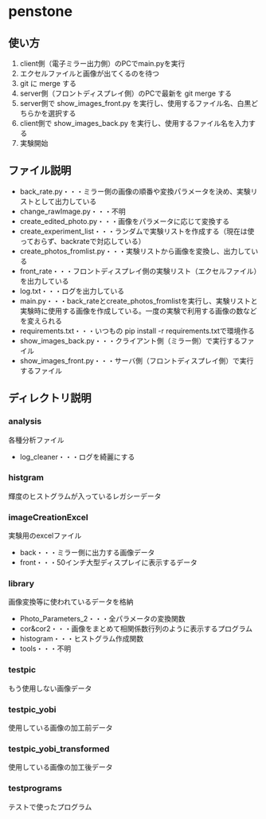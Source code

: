 # penstone
## 使い方
1. client側（電子ミラー出力側）のPCでmain.pyを実行
2. エクセルファイルと画像が出てくるのを待つ
3. git に merge する
4. server側（フロントディスプレイ側）のPCで最新を git merge する
5. server側で show_images_front.py を実行し、使用するファイル名、白黒どちらかを選択する
6. client側で show_images_back.py を実行し、使用するファイル名を入力する
7. 実験開始
## ファイル説明
- back_rate.py・・・ミラー側の画像の順番や変換パラメータを決め、実験リストとして出力している
- change_rawImage.py・・・不明
- create_edited_photo.py・・・画像をパラメータに応じて変換する
- create_experiment_list・・・ランダムで実験リストを作成する（現在は使っておらず、backrateで対応している）
- create_photos_fromlist.py・・・実験リストから画像を変換し、出力している
- front_rate・・・フロントディスプレイ側の実験リスト（エクセルファイル）を出力している
- log.txt・・・ログを出力している
- main.py・・・back_rateとcreate_photos_fromlistを実行し、実験リストと実験時に使用する画像を作成している。一度の実験で利用する画像の数などを変えられる
- requirements.txt・・・いつもの pip install -r requirements.txtで環境作る
- show_images_back.py・・・クライアント側（ミラー側）で実行するファイル
- show_images_front.py・・・サーバ側（フロントディスプレイ側）で実行するファイル
## ディレクトリ説明
### analysis
各種分析ファイル
- log_cleaner・・・ログを綺麗にする
### histgram
輝度のヒストグラムが入っているレガシーデータ
### imageCreationExcel
実験用のexcelファイル
- back・・・ミラー側に出力する画像データ
- front・・・50インチ大型ディスプレイに表示するデータ
### library
画像変換等に使われているデータを格納
- Photo_Parameters_2・・・全パラメータの変換関数
- cor&cor2・・・画像をまとめて相関係数行列のように表示するプログラム
- histogram・・・ヒストグラム作成関数
- tools・・・不明
### testpic
もう使用しない画像データ
### testpic_yobi
使用している画像の加工前データ
### testpic_yobi_transformed
使用している画像の加工後データ
### testprograms
テストで使ったプログラム
